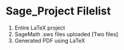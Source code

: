 # Sage_Project Filelist
1. Entire LaTeX project 
2. SageMath .sws files uploaded [Two files]
3. Generated PDF using LaTeX 

